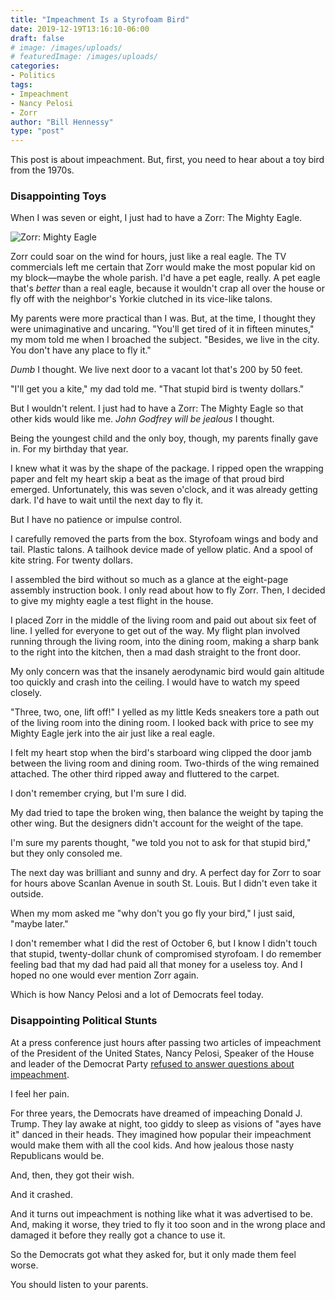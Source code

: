 ```yaml
---
title: "Impeachment Is a Styrofoam Bird"
date: 2019-12-19T13:16:10-06:00
draft: false
# image: /images/uploads/
# featuredImage: /images/uploads/
categories:
- Politics
tags:
- Impeachment
- Nancy Pelosi
- Zorr
author: "Bill Hennessy"
type: "post"
---
```


This post is about impeachment. But, first, you need to hear about a toy bird from the 1970s. 

### Disappointing Toys

When I was seven or eight, I just had to have a Zorr: The Mighty Eagle.

![Zorr: Mighty Eagle](/images/uploads/zorr.jpg)

Zorr could soar on the wind for hours, just like a real eagle. The TV commercials left me certain that Zorr would make the most popular kid on my block—maybe the whole parish. I'd have a pet eagle, really. A pet eagle that's _better_ than a real eagle, because it wouldn't crap all over the house or fly off with the neighbor's Yorkie clutched in its vice-like talons. 

My parents were more practical than I was. But, at the time, I thought they were unimaginative and uncaring. "You'll get tired of it in fifteen minutes," my mom told me when I broached the subject. "Besides, we live in the city. You don't have any place to fly it." 

_Dumb_ I thought. We live next door to a vacant lot that's 200 by 50 feet. 

"I'll get you a kite," my dad told me. "That stupid bird is twenty dollars." 

But I wouldn't relent. I just had to have a Zorr: The Mighty Eagle so that other kids would like me. _John Godfrey will be jealous_ I thought. 

Being the youngest child and the only boy, though, my parents finally gave in. For my birthday that year. 

I knew what it was by the shape of the package. I ripped open the wrapping paper and felt my heart skip a beat as the image of that proud bird emerged. Unfortunately, this was seven o'clock, and it was already getting dark. I'd have to wait until the next day to fly it. 

But I have no patience or impulse control. 

I carefully removed the parts from the box. Styrofoam wings and body and tail. Plastic talons. A tailhook device made of yellow platic. And a spool of kite string. For twenty dollars.

I assembled the bird without so much as a glance at the eight-page assembly instruction book. I only read about how to fly Zorr. Then, I decided to give my mighty eagle a test flight in the house. 

I placed Zorr in the middle of the living room and paid out about six feet of line. I yelled for everyone to get out of the way. My flight plan involved running through the living room, into the dining room, making a sharp bank to the right into the kitchen, then a mad dash straight to the front door. 

My only concern was that the insanely aerodynamic bird would gain altitude too quickly and crash into the ceiling. I would have to watch my speed closely.

"Three, two, one, lift off!" I yelled as my little Keds sneakers tore a path out of the living room into the dining room. I looked back with price to see my Mighty Eagle jerk into the air just like a real eagle. 

I felt my heart stop when the bird's starboard wing clipped the door jamb between the living room and dining room. Two-thirds of the wing remained attached. The other third ripped away and fluttered to the carpet.

I don't remember crying, but I'm sure I did. 

My dad tried to tape the broken wing, then balance the weight by taping the other wing. But the designers didn't account for the weight of the tape. 

I'm sure my parents thought, "we told you not to ask for that stupid bird," but they only consoled me. 

The next day was brilliant and sunny and dry. A perfect day for Zorr to soar for hours above Scanlan Avenue in south St. Louis. But I didn't even take it outside. 

When my mom asked me "why don't you go fly your bird," I just said, "maybe later." 

I don't remember what I did the rest of October 6, but I know I didn't touch that stupid, twenty-dollar chunk of compromised styrofoam. I do remember feeling bad that my dad had paid all that money for a useless toy. And I hoped no one would ever mention Zorr again.

Which is how Nancy Pelosi and a lot of Democrats feel today. 

### Disappointing Political Stunts

At a press conference just hours after passing two articles of impeachment of the President of the United States, Nancy Pelosi, Speaker of the House and leader of the Democrat Party [refused to answer questions about impeachment](https://www.thegatewaypundit.com/2019/12/im-not-going-to-answer-pelosi-led-impeachment-of-president-trump-now-she-doesnt-want-to-talk-about-it/). 

I feel her pain.

For three years, the Democrats have dreamed of impeaching Donald J. Trump. They lay awake at night, too giddy to sleep as visions of "ayes have it" danced in their heads. They imagined how popular their impeachment would make them with all the cool kids. And how jealous those nasty Republicans would be.

And, then, they got their wish. 

And it crashed.

And it turns out impeachment is nothing like what it was advertised to be. And, making it worse, they tried to fly it too soon and in the wrong place and damaged it before they really got a chance to use it. 

So the Democrats got what they asked for, but it only made them feel worse.

You should listen to your parents.